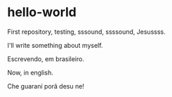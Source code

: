# hello-world
First repository, testing, sssound, ssssound, Jesussss.

I'll write something about myself.

Escrevendo, em brasileiro.

Now, in english.

Che guaraní porã desu ne! 
